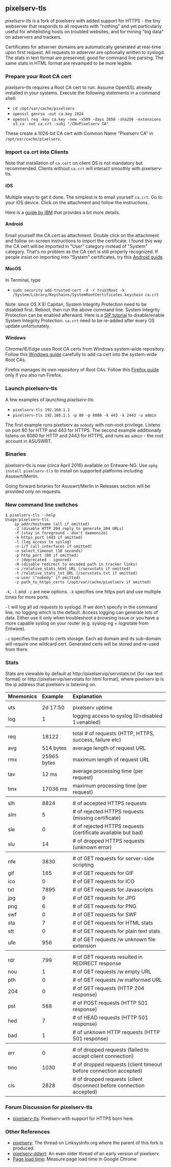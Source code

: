 ## pixelserv-tls
_pixelserv-tls_ is a fork of pixelserv with added support for HTTPS - the tiny webserver that responds to all requests with "nothing" and yet particularly useful for whitelisting hosts on troubled websites, and for mining "big data" on adservers and trackers.

Certificates for adserver domains are automatically generated at real-time upon first request. All requests to adserver are optionally written to syslogd. The stats in text format are preserved, good for command line parsing. The same stats in HTML format are revamped to be more legible.

### Prepare your Root CA cert

_pixelserv-tls_ requires a Root CA cert to run. Assume OpenSSL already installed in your systems. Execute the following statements in a command shell:

* `cd /opt/var/cache/pixelserv`
* `openssl genrsa -out ca.key 1024`
* `openssl req -key ca.key -new -x509 -days 3650 -sha256 -extensions v3_ca -out ca.crt -subj "/CN=Pixelserv CA"`

These create a 1024-bit CA cert with Common Name "Pixelserv CA" in `/opt/var/cache/pixelserv`.

### Import ca.crt into Clients

Note that installation of `ca.cert` on client OS is not mandatory but recommended. Clients without `ca.crt` will interact smoothly with pixelserv-tls.

#### iOS

Multiple ways to get it done. The simplest is to email yourself `ca.crt`. Go to your iOS device. Click on the attachment and follow the instructions.

Here is a [guide by IBM] that provides a bit more details.

#### Android

Email yourself the CA cert as attachment. Double click on the attachment and follow on-screen instructions to import the certificate. I found this way the CA cert will be imported in "User" category instead of "System" category. That's no problem as the CA cert is still properly recognized. If people insist on importing into "System" certificates, try this [Android guide].

#### MacOS

In Terminal, type
* `sudo security add-trusted-cert -d -r trustRoot -k /System/Library/Keychains/SystemRootCertificates.keychain ca.crt`

Note: since OS X El Capitan, System Integrity Protection need to be disabled first. Reboot, then run the above command line. System Integrity Protection can be enabled afterward. Here is a [SIP tutorial] to disable/enable System Integrity Protection. `ca.crt` need to be re-added after every OS update unfortunately.

#### Windows

Chrome/IE/Edge uses Root CA certs from Windows system-wide repository. Follow this [Windows guide] carefully to add ca.cert into the system-wide Root CAs.

Firefox manages its own repository of Root CAs. Follow this [Firefox guide] only if you also run Firefox.

### Launch pixelserv-tls
A few examples of launching _pixelserv-tls_:
* `pixelserv-tls 192.168.1.1`
* `pixelserv-tls 192.168.1.1 -p 80 -p 8080 -k 443 -k 2443 -u admin`

The first example runs pixelserv as `nobody` with non-root privilege. Listens on port 80 for HTTP and 443 for HTTPS. The second example additionally listens on 8080 for HTTP and 2443 for HTTPS, and runs as `admin` - the root account in ASUSWRT.

### Binaries

pixelserv-tls is now (circa April 2016) available on Entware-NG. Use `opkg install pixelserv-tls` to install on supported platforms including Asuswrt/Merlin.

Going forward binaries for Asuswrt/Merlin in Releases section will be provided only on requests.

### New command line switches
```
$ pixelserv-tls --help
Usage:pixelserv-tls
	ip_addr/hostname (all if omitted)
	-2 (disable HTTP 204 reply to generate_204 URLs)
	-f (stay in foreground - don't daemonize)
	-k https_port (443 if omitted)
	-l (log access to syslog)
	-n i/f (all interfaces if omitted)
	-o select_timeout (10 seconds)
	-p http_port (80 if omitted)
	-r (deprecated - ignored)
	-R (disable redirect to encoded path in tracker links)
	-s /relative_stats_html_URL (/servstats if omitted)
	-t /relative_stats_txt_URL (/servstats.txt if omitted)
	-u user ("nobody" if omitted)
	-z path_to_https_certs (/opt/var/cache/pixelserv if omitted)
```
`-k`, `-l` and `-z` are new options. `-k` specifies one https port and use multiple times for more ports.

`-l` will log all ad requests to syslogd. If we don't specify in the command line, no logging which is the default. Access logging can generate lots of data. Either use it only when troubleshoot a browsing issue or you have a more capable syslog on your router (e.g. syslog-ng + logrotate from Entware).

`-z` specifies the path to certs storage. Each ad domain and its sub-domain will require one wildcard cert. Generated certs will be stored and re-used from there.

### Stats

Stats are viewable by default at http://pixelservip/servstats.txt (for raw text format) or http://pixelservip/servstats for html format), where pixelserv ip is the ip address that pixelserv is listening on.

<table><tbody>
<tr><td><b>Mnemonics</b></td><td><b>Example</b></td><td><b>Explanation</b></td></tr><tr><th colspan="3"></th></tr>
<tr><td>uts</td><td>2d 17:50</td><td>pixelserv uptime</td></tr><tr><td>log</td><td>1</td><td>logging access to syslog (0=disabled 1=enabled)</td></tr><tr><th colspan="3"></th></tr><tr><td>req</td><td>18122</td><td>total # of requests (HTTP, HTTPS, success, failure etc)</td></tr><tr><td>avg</td><td>514 bytes</td><td>average length of request URL</td></tr><tr><td>rmx</td><td>25965 bytes</td><td>maximum length of request URL</td></tr><tr><td>tav</td><td>12 ms</td><td>average processing time (per request)</td></tr><tr><td>tmx</td><td>17036 ms</td><td>maximum processing time (per request)</td></tr><tr><th colspan="3"></th></tr><tr><td>slh</td><td>8824</td><td># of accepted HTTPS requests</td></tr><tr><td>slm</td><td>5</td><td># of rejected HTTPS requests (missing certificate)</td></tr><tr><td>sle</td><td>0</td><td># of rejected HTTPS requests (certificate available but bad)</td></tr><tr><td>slu</td><td>14</td><td># of dropped HTTPS requests (unknown error)</td></tr><tr><th colspan="3"></th></tr><tr><td>nfe</td><td>3830</td><td># of GET requests for server-side scripting</td></tr><tr><td>gif</td><td>165</td><td># of GET requests for GIF</td></tr><tr><td>ico</td><td>0</td><td># of GET requests for ICO</td></tr><tr><td>txt</td><td>7895</td><td># of GET requests for Javascripts</td></tr><tr><td>jpg</td><td>9</td><td># of GET requests for JPG</td></tr><tr><td>png</td><td>6</td><td># of GET requests for PNG</td></tr><tr><td>swf</td><td>0</td><td># of GET requests for SWF</td></tr><tr><td>sta</td><td>7</td><td># of GET requests for HTML stats</td></tr><tr><td>stt</td><td>0</td><td># of GET requests for plain text stats</td></tr><tr><td>ufe</td><td>956</td><td># of GET requests /w unknown file extension</td></tr><tr><th colspan="3"></th></tr><tr><td>rdr</td><td>799</td><td># of GET requests resulted in REDIRECT response</td></tr><tr><td>nou</td><td>1</td><td># of GET requests /w empty URL</td></tr><tr><td>pth</td><td>0</td><td># of GET requests /w malformed URL</td></tr><tr><td>204</td><td>0</td><td># of GET requests (HTTP 204 response)</td></tr><tr><td>pst</td><td>588</td><td># of POST requests (HTTP 501 response)</td></tr><tr><td>hed</td><td>7</td><td># of HEAD requests (HTTP 501 response)</td></tr><tr><td>bad</td><td>1</td><td># of unknown HTTP requests (HTTP 501 response)</td></tr><tr><th colspan="3"></th></tr><tr><td>err</td><td>0</td><td># of dropped requests (failed to accept client connection)</td></tr><tr><td>tmo</td><td>1030</td><td># of dropped requests (client timeout before connection accepted)</td></tr><tr><td>cls</td><td>2828</td><td># of dropped requests (client disconnect before connection accepted)</td></tr></tbody></table>

### Forum Discussion for pixelserv-tls
* [pixelserv-tls]: Pixelserv with support for HTTPS born here.
 
### Other References
* [pixelserv]: The thread on LinksysInfo.org where the parent of this fork is produced.
* [pixelserv-ddwrt]: An even older thread of an early version of pixelserv.
* [Page load time]: Measure page load time in Google Chrome

[Page load time]: <http://kazoo.ga/measure-page-load-time-in-google-chrome/>
[Windows guide]: <https://support.comodo.com/index.php?/Default/Knowledgebase/Article/View/636/17/>
[Firefox guide]: <https://wiki.wmtransfer.com/projects/webmoney/wiki/Installing_root_certificate_in_Mozilla_Firefox>
[SIP tutorial]: <http://osxdaily.com/2015/10/05/disable-rootless-system-integrity-protection-mac-os-x/>
[guide by IBM]: <https://www.ibm.com/support/knowledgecenter/#!/SSHSCD_7.0.0/com.ibm.worklight.installconfig.doc/admin/t_installing_root_CA_iOS.html>
[Android guide]: <http://wiki.pcprobleemloos.nl/android/cacert>
[pixelserv-tls]: <http://www.snbforums.com/threads/pixelserv-a-better-one-pixel-webserver-for-adblock.26114>
[pixelserv]: <http://www.linksysinfo.org/index.php?threads/pixelserv-compiled-to-run-on-router-wrt54g.30509/page-3#post-229342>
[pixelserv-ddwrt]: <http://www.dd-wrt.com/phpBB2/viewtopic.php?p=685201>
